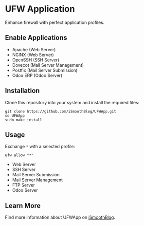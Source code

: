 # UFW Application
Enhance firewall with perfect application profiles.
## Enable Applications
* Apache (Web Server)
* NGINX (Web Server)
* OpenSSH (SSH Server)
* Dovecot (Mail Server Management)
* Postfix (Mail Server Submission)
* Odoo ERP (Odoo Server)
## Installation
Clone this repository into your system and install the required files:
```
git clone https://github.com/iSmoothBlog/UFWApp.git
cd UFWApp
sudo make install
```
## Usage
Exchange `*` with a selected profile:
```
ufw allow "*"
```
* Web Server
* SSH Server
* Mail Server Submission
* Mail Server Management
* FTP Server
* Odoo Server
## Learn More
Find more information about UFWApp on [iSmoothBlog](http://www.ismoothblog.com).
